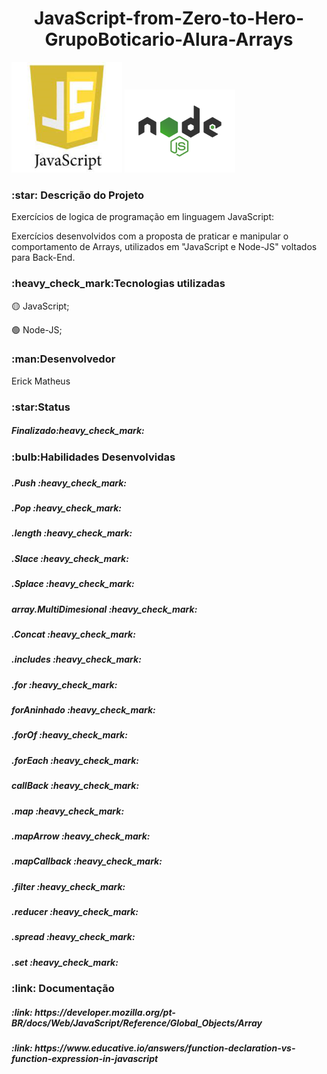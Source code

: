 <h1 align="center"> JavaScript-from-Zero-to-Hero-GrupoBoticario-Alura-Arrays</h1>

![logo JavaScript](https://github.com/Erickmts10/JavaScript-from-Zero-to-Hero-GB-Alura-parte-3/blob/main/Logo/Logo.png)
![logo JavaScript](https://github.com/Erickmts10/JavaScript-from-Zero-to-Hero-GB-Alura-parte-3/blob/main/Logo/nodejs-2-logo.png)

<h3>:star: Descrição do Projeto</h3>
 
Exercícios de logica de programação em linguagem JavaScript:

Exercícios desenvolvidos com a proposta de praticar e manipular o comportamento de Arrays, utilizados em "JavaScript e Node-JS" voltados para Back-End.

<h3>:heavy_check_mark:Tecnologias utilizadas</h3>

:yellow_circle: JavaScript;

:green_circle: Node-JS;

<h3>:man:Desenvolvedor</h3>
<p>Erick Matheus</p>

<h3>:star:Status</h3>
<h5>Finalizado:heavy_check_mark:</h5>

<h3>:bulb:Habilidades Desenvolvidas<h3>
<h5>.Push :heavy_check_mark:</h5>
<h5>.Pop :heavy_check_mark:</h5>
<h5>.length :heavy_check_mark:</h5>
<h5>.Slace :heavy_check_mark:</h5>
<h5>.Splace :heavy_check_mark:</h5>
<h5>array.MultiDimesional :heavy_check_mark:</h5>
<h5>.Concat :heavy_check_mark:</h5>
<h5>.includes :heavy_check_mark:</h5>
<h5>.for :heavy_check_mark:</h5>
<h5>forAninhado :heavy_check_mark:</h5>
<h5>.forOf :heavy_check_mark:</h5>
<h5>.forEach :heavy_check_mark:</h5>
<h5>callBack :heavy_check_mark:</h5>
<h5>.map :heavy_check_mark:</h5>
<h5>.mapArrow :heavy_check_mark:</h5>
<h5>.mapCallback :heavy_check_mark:</h5>
<h5>.filter :heavy_check_mark:</h5>
<h5>.reducer :heavy_check_mark:</h5>
<h5>.spread :heavy_check_mark:</h5>
<h5>.set :heavy_check_mark:</h5>

<h3>:link: Documentação</h3>
<h5>:link: https://developer.mozilla.org/pt-BR/docs/Web/JavaScript/Reference/Global_Objects/Array </h5>
<h5>:link: https://www.educative.io/answers/function-declaration-vs-function-expression-in-javascript </h5>
